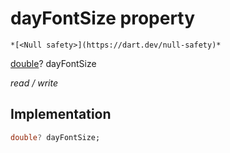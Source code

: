 


# dayFontSize property




    *[<Null safety>](https://dart.dev/null-safety)*


[double](https://api.flutter.dev/flutter/dart-core/double-class.html)? dayFontSize
  
_read / write_






## Implementation

```dart
double? dayFontSize;


```







